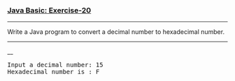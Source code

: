 ### [Java Basic: Exercise-20](https://www.w3resource.com/java-exercises/basic/java-basic-exercise-20.php)

***
Write a Java program to convert a decimal number to hexadecimal number.
***
__
<pre>
Input a decimal number: 15                                                                                    
Hexadecimal number is : F
</pre>